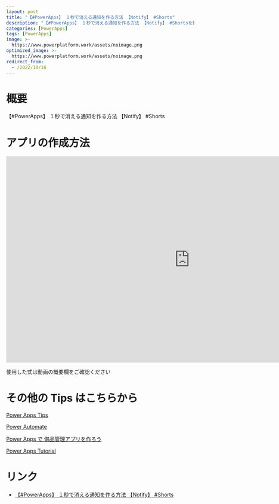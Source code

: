 ```yaml
---
layout: post
title: "【#PowerApps】 １秒で消える通知を作る方法 【Notify】 #Shorts"
description: "【#PowerApps】 １秒で消える通知を作る方法 【Notify】 #Shortsを動画で分かりやすく解説"
categories: [PowerApps]
tags: [PowerApps]
image: >-
  https://www.powerplatform.work/assets/noimage.png
optimized_image: >-
  https://www.powerplatform.work/assets/noimage.png
redirect_from:
  - /2022/10/16
---
```



#  概要

【#PowerApps】 １秒で消える通知を作る方法 【Notify】 #Shorts


# アプリの作成方法

<iframe width="983" height="553" src="https://www.youtube.com/embed/UcPNQsjJELA" title="YouTube video player" frameborder="0" allow="accelerometer; autoplay; clipboard-write; encrypted-media; gyroscope; picture-in-picture" allowfullscreen></iframe>


使用した式は動画の概要欄をご確認ください


# その他の Tips はこちらから

[Power Apps Tips](https://www.youtube.com/watch?v=VrAQf3JQ7yM&list=PLVhFi1fb3DqakSLVMn22DDcySXh9jtzi- )


[Power Automate](https://www.youtube.com/watch?v=-YnJYT0ASEM&list=PLVhFi1fb3Dqbzic6GieqnLFgD3aTj-eHA)


[Power Apps で 備品管理アプリを作ろう](https://www.youtube.com/playlist?list=PLVhFi1fb3DqZM3HKb8Hea6XEL96990Fyn)


[Power Apps Tutorial](https://www.youtube.com/playlist?list=PLVhFi1fb3DqalxpL974VvAJvV4iWoSbe_)


# リンク


- [【#PowerApps】 １秒で消える通知を作る方法 【Notify】 #Shorts](https://www.youtube.com/watch?v=UcPNQsjJELA)

